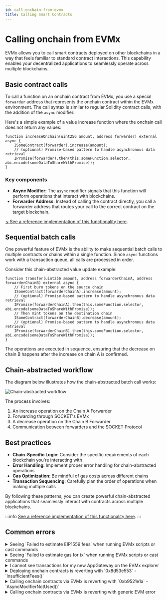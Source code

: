 ```yaml
---
id: call-onchain-from-evmx
title: Calling Smart Contracts
---
```


# Calling onchain from EVMx

EVMx allows you to call smart contracts deployed on other blockchains in a way that feels familiar to standard contract interactions. This capability enables your decentralized applications to seamlessly operate across multiple blockchains.

## Basic contract calls

To call a function on an onchain contract from EVMx, you use a special `forwarder` address that represents the onchain contract within the EVMx environment. The call syntax is similar to regular Solidity contract calls, with the addition of the `async` modifier.

Here's a simple example of a value increase function where the onchain call does not return any values:

```solidity
function increaseOnchain(uint256 amount, address forwarder) external async {
    ISomeContract(forwarder).increase(amount);
    // (optional) Promise-based pattern to handle asynchronous data retrieval
    IPromise(forwarder).then(this.someFunction.selector, abi.encode(someDataToShareWithPromise));
}
```

### Key components

- **Async Modifier**: The `async` modifier signals that this function will perform operations that interact with blockchains.
- **Forwarder Address**: Instead of calling the contract directly, you call a forwarder address that routes your call to the correct contract on the target blockchain.

[↘ See a reference implementation of this functionality here](https://github.com/SocketDotTech/socket-test-app/tree/master/src/write).

## Sequential batch calls

One powerful feature of EVMx is the ability to make sequential batch calls to multiple contracts or chains within a single function. Since `async` functions work with a transaction queue, all calls are processed in order.

Consider this chain-abstracted value update example:

```solidity
function transfer(uint256 amount, address forwarderChainA, address forwarderChainB) external async {
    // First burn tokens on the source chain
    ISomeContract(forwarderChainA).increase(amount);
    // (optional) Promise-based pattern to handle asynchronous data retrieval
    IPromise(forwarderChainA).then(this.someFunction.selector, abi.encode(someDataToShareWithPromise));
    // Then mint tokens on the destination chain
    ISomeContract(forwarderChainB).decrease(amount);
    // (optional) Promise-based pattern to handle asynchronous data retrieval
    IPromise(forwarderChainB).then(this.someFunction.selector, abi.encode(someDataToShareWithPromise));
}
```

The operations are executed in sequence, ensuring that the decrease on chain B happens after the increase on chain A is confirmed.

## Chain-abstracted workflow

The diagram below illustrates how the chain-abstracted batch call works:

<div style={{ display: 'flex', justifyContent: 'center' }}>
    <img src="/img/write-example.svg" alt="Chain-abstracted workflow" style={{ width: '70%' }} />
</div>

The process involves:
1. An increase operation on the Chain A Forwarder
1. Forwarding through SOCKET's EVMx
1. A decrease operation on the Chain B Forwarder
1. Communication between forwarders and the SOCKET Protocol

## Best practices

- **Chain-Specific Logic**: Consider the specific requirements of each blockchain you're interacting with
- **Error Handling**: Implement proper error handling for chain-abstracted operations
- **Gas Optimization**: Be mindful of gas costs across different chains
- **Transaction Sequencing**: Carefully plan the order of operations when making multiple calls

By following these patterns, you can create powerful chain-abstracted applications that seamlessly interact with contracts across multiple blockchains.

:::info
[See a reference implementation of this functionality here](https://github.com/SocketDotTech/socket-test-app/tree/master/src/write).
:::

## Common errors

<details>
   <summary>Seeing `Failed to estimate EIP1559 fees` when running EVMx scripts or cast commands</summary>

    Please ensure you have `--legacy` flag when running the commands.
</details>

<details>
   <summary>Seeing `Failed to estimate gas for tx` when running EVMx scripts or cast commands</summary>

    Please ensure you have ` --with-gas-price 0` flag when running scripts and ` --gas-price 0` flag when running commands.
</details>

<details>
   <summary>I cannot see transactions for my new AppGateway on the EVMx explorer</summary>

    Please confirm you have updated the `APP_GATEWAY` variable on the `.env` file.

    If you have exported your `.env` file, please confirm that the variable is up to date on your environment.
</details>

<details>
   <summary>Deploying onchain contracts is reverting with `0x8d53e553` - `InsufficientFees()`</summary>

    Please confirm you have deposited enough to pay for fees.
    - See how to [Deposit fees](/getting-started#deposit-fees).
    - [Check your AppGateway fee balance](/getting-started#check-your-appgateway-fee-balance).
</details>

<details>
   <summary>Calling onchain contracts via EVMx is reverting with `0xb9521e1a` - `AsyncModifierNotUsed()`</summary>

    Please confirm the function you're calling has the `async` modifier as it is expected to wait for a promise since it is either reading or writing information onchain. See [key components for onchain calls](/call-onchain-from-evmx#key-components).
</details>

<details>
   <summary>Calling onchain contracts via EVMx is reverting with generic EVM error</summary>

    Please confirm you are passing the forwarder contract address and not the onchain contract address. See [key components for onchain calls](/call-onchain-from-evmx#key-components).
</details>
